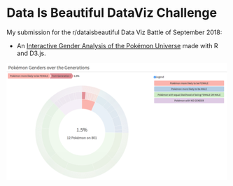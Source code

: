 # Data Is Beautiful DataViz Challenge

My submission for the r/dataisbeautiful Data Viz Battle of September 2018:

- An [Interactive Gender Analysis of the Pokémon Universe](https://lgnbhl.github.io/dataisbeautiful/pokemon_genders.html) made with R and D3.js.

[![](pokemon_genders.png)](https://lgnbhl.github.io/dataisbeautiful/pokemon_genders.html)
